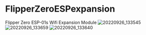 # FlipperZeroESPexpansion
 Flipper Zero ESP-01s Wifi Expansion Module
![20220926_133545](https://user-images.githubusercontent.com/35648759/192592396-be1f0fed-1ad8-4db6-abda-740442b20c4f.jpg)
![20220926_133659](https://user-images.githubusercontent.com/35648759/192592289-f1461866-57db-4841-8f9c-b946074f1136.jpg)
![20220926_133640](https://user-images.githubusercontent.com/35648759/192592349-c6da0239-99f1-4299-badc-6de4f9459dcd.jpg)

